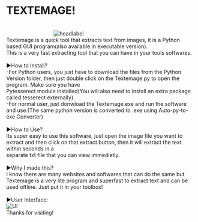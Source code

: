 # TEXTEMAGE!
<br>                                ![headlabel](https://user-images.githubusercontent.com/89206401/139088110-c5860bdf-6c67-450f-af4d-d6cca8f69029.png)
<br>Textemage is a quick tool that extracts text from images, it is a Python based GUI program(also available in executable version).
<br>This is a very fast extracting tool that you can have in your tools softwares.
<br>
<br>►How to Install?
<br>-For Python users, you just have to download the files from the Python Version folder, then just double click on the Textemage.py to open the program. Make sure you have <br>Pytesserect module installed(You will also need to install an extra package called tesserect externally).
<br>-For normal user, just donwload the Textemage.exe and run the software and use.(The same python version is converted to .exe using Auto-py-to-exe Converter)
<br>
<br>►How to Use?
<br>Its super easy to use this software, just open the image file you want to extract and then click on that extract button, then it will extract the text within seconds in a <br>separate txt file that you can view immedietly.
<br>
<br>►Why I made this?
<br>I know there are many websites and softwares that can do the same but Textemage is a very lite program and superfast to extract text and can be used offline. Just put it in your toolbox!
<br>
<br>►User Interface:
<br>![UI](https://user-images.githubusercontent.com/89206401/139088648-683b1237-2dac-4b74-80fe-d254c772623e.png)
<br>Thanks for visiting!
